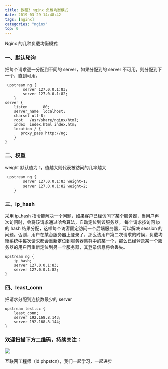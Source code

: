 ```yaml
---
title: 教程3 nginx 负载均衡模式
date: 2019-03-29 14:48:42
tags: [nginx]
categories: "nginx"
top: 0
---
```

Nginx 的几种负载均衡模式

### 一、默认轮询

把每个请求逐一分配到不同的 server，如果分配到的 server 不可用，则分配到下一个，直到可用。

```shell
 upstream ng {
        server 127.0.0.1:83;
        server 127.0.0.1:82;
    }
server {
    listen       80;
    server_name  localhost;
    charset utf-8;
    root   /usr/share/nginx/html;
    index  index.html index.htm;
    location / {
       proxy_pass http://ng;
    }
}
```

### 二、权重

weight 默认值为 1，值越大则代表被访问的几率越大

```
 upstream ng {
        server 127.0.0.1:83 weight=1;
        server 127.0.0.1:82 weight=2;
    }
```

### 三、ip_hash

采用 ip_hash 指令能解决一个问题，如果客户已经访问了某个服务器，当用户再次访问时，会将该请求通过哈希算法，自动定位到该服务器。
每个请求按访问 ip 的 hash 结果分配，这样每个访客固定访问一个后端服务器，可以解决 session 的问题。否则，用户在某台服务器上登录了，那么该用户第二次请求的时候，负载均衡系统中每次请求都会重新定位到服务器集群中的某一个，那么已经登录某一个服务器的用户再重新定位到另一个服务器，其登录信息将会丢失。

```
upstream ng {
    ip_hash;
    server 127.0.0.1:83;
    server 127.0.0.1:82;
}
```

### 四、least_conn

把请求分配到连接数最少的 server

```
upstream test.cc {
    least_conn;
    server 192.168.8.143;
    server 192.168.8.144;
}
```

### 欢迎扫描下方二维码，持续关注：

![](https://ww1.sinaimg.cn/large/a616b9a4gy1g4xzv954a4j20760763yo.jpg)

互联网工程师（id:phpstcn），我们一起学习，一起进步
